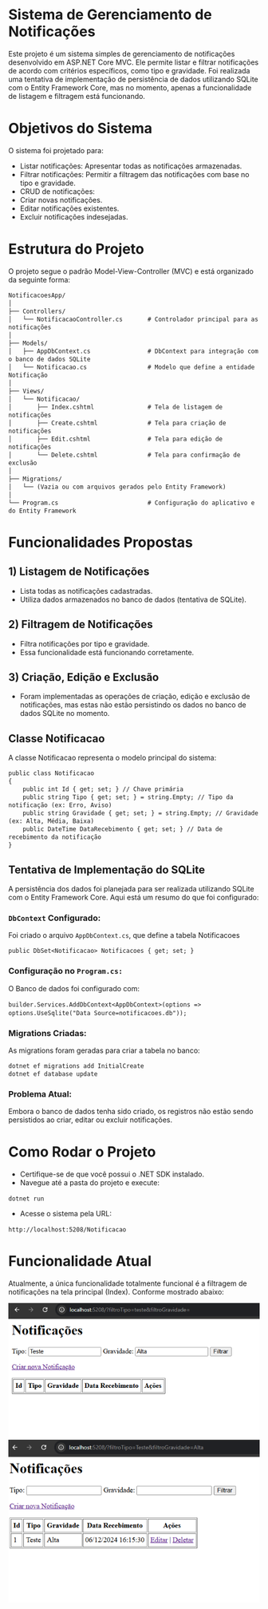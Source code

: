 # Sistema de Gerenciamento de Notificações

Este projeto é um sistema simples de gerenciamento de notificações desenvolvido em ASP.NET Core MVC. Ele permite listar e filtrar notificações de acordo com critérios específicos, como tipo e gravidade. Foi realizada uma tentativa de implementação de persistência de dados utilizando SQLite com o Entity Framework Core, mas no momento, apenas a funcionalidade de listagem e filtragem está funcionando.

# Objetivos do Sistema
O sistema foi projetado para:

- Listar notificações: Apresentar todas as notificações armazenadas.
- Filtrar notificações: Permitir a filtragem das notificações com base no tipo e gravidade.
- CRUD de notificações:
- Criar novas notificações.
- Editar notificações existentes.
- Excluir notificações indesejadas.

# Estrutura do Projeto

O projeto segue o padrão Model-View-Controller (MVC) e está organizado da seguinte forma:

```
NotificacoesApp/
│
├── Controllers/
│   └── NotificacaoController.cs       # Controlador principal para as notificações
│
├── Models/
│   ├── AppDbContext.cs                # DbContext para integração com o banco de dados SQLite
│   └── Notificacao.cs                 # Modelo que define a entidade Notificação
│
├── Views/
│   └── Notificacao/
│       ├── Index.cshtml               # Tela de listagem de notificações
│       ├── Create.cshtml              # Tela para criação de notificações
│       ├── Edit.cshtml                # Tela para edição de notificações
│       └── Delete.cshtml              # Tela para confirmação de exclusão
│
├── Migrations/
│   └── (Vazia ou com arquivos gerados pelo Entity Framework)
│
└── Program.cs                         # Configuração do aplicativo e do Entity Framework
```
# Funcionalidades Propostas

## 1) Listagem de Notificações

- Lista todas as notificações cadastradas.
- Utiliza dados armazenados no banco de dados (tentativa de SQLite).

## 2) Filtragem de Notificações

- Filtra notificações por tipo e gravidade.
- Essa funcionalidade está funcionando corretamente.

## 3) Criação, Edição e Exclusão

- Foram implementadas as operações de criação, edição e exclusão de notificações, mas estas não estão persistindo os dados no banco de dados SQLite no momento.

## Classe Notificacao

A classe Notificacao representa o modelo principal do sistema:

```
public class Notificacao
{
    public int Id { get; set; } // Chave primária
    public string Tipo { get; set; } = string.Empty; // Tipo da notificação (ex: Erro, Aviso)
    public string Gravidade { get; set; } = string.Empty; // Gravidade (ex: Alta, Média, Baixa)
    public DateTime DataRecebimento { get; set; } // Data de recebimento da notificação
}
```

## Tentativa de Implementação do SQLite

A persistência dos dados foi planejada para ser realizada utilizando SQLite com o Entity Framework Core. Aqui está um resumo do que foi configurado:

### ``DbContext`` Configurado:

Foi criado o arquivo ``AppDbContext.cs``, que define a tabela Notificacoes

```
public DbSet<Notificacao> Notificacoes { get; set; }
```

### Configuração no ``Program.cs:``

O Banco de dados foi configurado com:

``
builder.Services.AddDbContext<AppDbContext>(options =>
    options.UseSqlite("Data Source=notificacoes.db"));
``

### Migrations Criadas:

As migrations foram geradas para criar a tabela no banco:

```
dotnet ef migrations add InitialCreate
dotnet ef database update
```

### Problema Atual:

Embora o banco de dados tenha sido criado, os registros não estão sendo persistidos ao criar, editar ou excluir notificações. 

# Como Rodar o Projeto

- Certifique-se de que você possui o .NET SDK instalado.
- Navegue até a pasta do projeto e execute:

``
dotnet run
``

- Acesse o sistema pela URL:

``
http://localhost:5208/Notificacao
``

# Funcionalidade Atual
Atualmente, a única funcionalidade totalmente funcional é a filtragem de notificações na tela principal (Index). Conforme mostrado abaixo:

![aplicação página 1](./imgs/page1.png)
![aplicação página 2](./imgs/page2.png)


